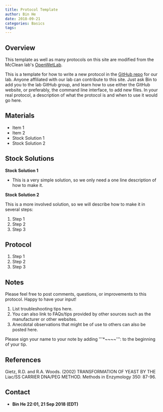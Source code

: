 ```yaml
---
title: Protocol Template
author: Bin He
date: 2018-09-21
categories: Basics
tags: 
---
```


Overview
--------

This template as well as many protocols on this site are modified from the McClean lab's [OpenWetLab](https://openwetware.org/wiki/McClean:_Protocol_Template).

This is a template for how to write a new protocol in the [GitHub repo](https://github.com/binhe-lab/lab-protocols) for our lab. Anyone affiliated with our lab can contribute to this site. Just ask Bin to add you to the lab GitHub group, and learn how to use either the GitHub website, or preferably, the command line interface, to add new files. In your real protocol, a description of what the protocol is and when to use it would go here.

Materials
---------

-   Item 1
-   Item 2
-   Stock Solution 1
-   Stock Solution 2

Stock Solutions
---------------

**Stock Solution 1**

-   This is a very simple solution, so we only need a one line description of how to make it.

**Stock Solution 2**

This is a more involved solution, so we will describe how to make it in several steps:

1.  Step 1
2.  Step 2
3.  Step 3

Protocol
--------

1.  Step 1
2.  Step 2
3.  Step 3

Notes
-----

Please feel free to post comments, questions, or improvements to this protocol. Happy to have your input!

1.  List troubleshooting tips here.
2.  You can also link to FAQs/tips provided by other sources such as the manufacturer or other websites.
3.  Anecdotal observations that might be of use to others can also be posted here.

Please sign your name to your note by adding '''*~~~~''': to the beginning of your tip.

References
----------

Gietz, R.D. and R.A. Woods. (2002) TRANSFORMATION OF YEAST BY THE Liac/SS CARRIER DNA/PEG METHOD. Methods in Enzymology 350: 87-96.

Contact
-------

-   **Bin He 22:01, 21 Sep 2018 (EDT)**
